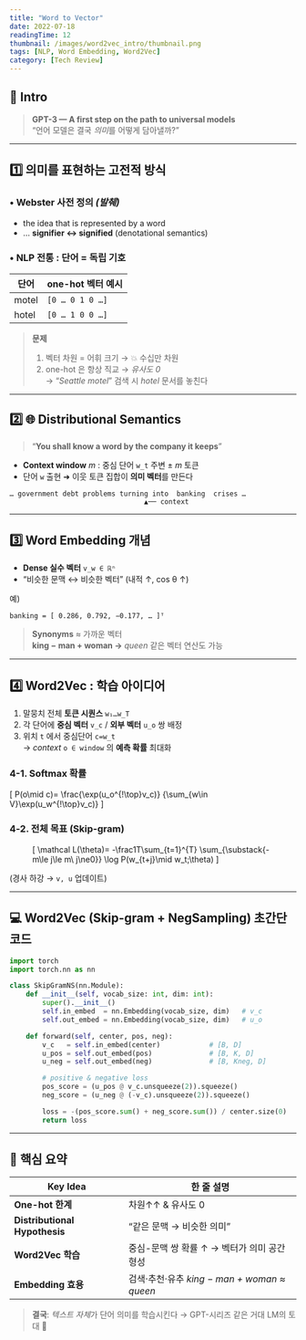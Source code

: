 ```yaml
---
title: "Word to Vector"
date: 2022-07-18
readingTime: 12
thumbnail: /images/word2vec_intro/thumbnail.png
tags: [NLP, Word Embedding, Word2Vec]
category: [Tech Review]
---
```


## 🚀 Intro

> **GPT-3 — A first step on the path to universal models**  
> “언어 모델은 결국 *의미*를 어떻게 담아낼까?”

---

## 1️⃣ 의미를 표현하는 고전적 방식

### • Webster 사전 정의 *(발췌)*  

* the idea that is represented by a word  
* … **signifier ↔ signified** (denotational semantics)

### • NLP 전통 : **단어 = 독립 기호**

| 단어 | one-hot 벡터 예시 |
|------|------------------|
| motel | `[0 … 0 1 0 …]` |
| hotel | `[0 … 1 0 0 …]` |

> **문제**  
> 1. 벡터 차원 = 어휘 크기 → 💥 수십만 차원  
> 2. one-hot 은 항상 직교 → *유사도 0*  
>   → “*Seattle motel*” 검색 시 *hotel* 문서를 놓친다

---

## 2️⃣ 🌐 Distributional Semantics  

> “**You shall know a word by the company it keeps**”

* **Context window** *m* : 중심 단어 `w_t` 주변 ± *m* 토큰
* 단어 `w` 출현 ➜ 이웃 토큰 집합이 **의미 벡터**를 만든다

```text
… government debt problems turning into  banking  crises …
                                 ▲── context
```

---

## 3️⃣ Word Embedding 개념

* **Dense 실수 벡터** `v_w ∈ ℝⁿ`
* “비슷한 문맥 ↔ 비슷한 벡터” (내적 ↑, cos θ ↑)

예)  

```
banking = [ 0.286, 0.792, −0.177, … ]ᵀ
```

> **Synonyms** ≈ 가까운 벡터  
> **king − man + woman →** *queen* 같은 벡터 연산도 가능

---

## 4️⃣ Word2Vec : 학습 아이디어

1. 말뭉치 전체 **토큰 시퀀스** `w₁…w_T`
2. 각 단어에 **중심 벡터** `v_c` / **외부 벡터** `u_o` 쌍 배정
3. 위치 `t` 에서 중심단어 `c=w_t`  
   → *context* `o ∈ window` 의 **예측 확률** 최대화

### 4-1. Softmax 확률

\[
P(o\mid c)=
\frac{\exp(u_o^{\!\top}v_c)}
     {\sum_{w\in V}\exp(u_w^{\!\top}v_c)}
\]

### 4-2. 전체 목표 (Skip-gram)

<figure class="eq">

\[
\mathcal L(\theta)=
-\frac1T\sum_{t=1}^{T}
      \sum_{\substack{-m\le j\le m\\ j\ne0}}
      \log P(w_{t+j}\mid w_t;\theta)
\]

</figure>

(경사 하강 → `v, u` 업데이트)

---

## 💻 Word2Vec (Skip-gram + NegSampling) 초간단 코드

```python
import torch
import torch.nn as nn

class SkipGramNS(nn.Module):
    def __init__(self, vocab_size: int, dim: int):
        super().__init__()
        self.in_embed  = nn.Embedding(vocab_size, dim)   # v_c
        self.out_embed = nn.Embedding(vocab_size, dim)   # u_o

    def forward(self, center, pos, neg):
        v_c   = self.in_embed(center)            # [B, D]
        u_pos = self.out_embed(pos)              # [B, K, D]
        u_neg = self.out_embed(neg)              # [B, Kneg, D]

        # positive & negative loss
        pos_score = (u_pos @ v_c.unsqueeze(2)).squeeze()                         .sigmoid().log()
        neg_score = (u_neg @ (-v_c).unsqueeze(2)).squeeze()                         .sigmoid().log()

        loss = -(pos_score.sum() + neg_score.sum()) / center.size(0)
        return loss
```

---

## 📝 핵심 요약

| Key Idea | 한 줄 설명 |
|----------|-----------|
| **One-hot 한계** | 차원↑↑ & 유사도 0 |
| **Distributional Hypothesis** | “같은 문맥 → 비슷한 의미” |
| **Word2Vec 학습** | 중심-문맥 쌍 확률 ↑ → 벡터가 의미 공간 형성 |
| **Embedding 효용** | 검색·추천·유추 *king − man + woman ≈ queen* |

> **결국**: *텍스트 자체*가 단어 의미를 학습시킨다 → GPT-시리즈 같은 거대 LM의 토대 🚀
